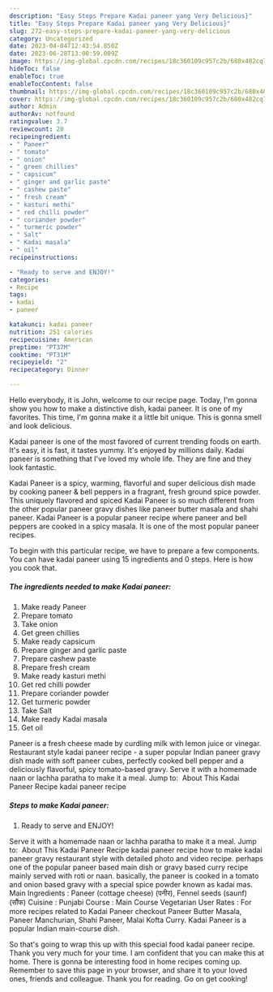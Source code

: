 ```yaml
---
description: "Easy Steps Prepare Kadai paneer yang Very Delicious}"
title: "Easy Steps Prepare Kadai paneer yang Very Delicious}"
slug: 272-easy-steps-prepare-kadai-paneer-yang-very-delicious
category: Uncategorized
date: 2023-04-04T12:43:54.850Z
date: 2023-06-28T13:00:59.009Z
image: https://img-global.cpcdn.com/recipes/18c360109c957c2b/680x482cq70/kadai-paneer-recipe-main-photo.jpg
hideToc: false
enableToc: true
enableTocContent: false
thumbnail: https://img-global.cpcdn.com/recipes/18c360109c957c2b/680x482cq70/kadai-paneer-recipe-main-photo.jpg
cover: https://img-global.cpcdn.com/recipes/18c360109c957c2b/680x482cq70/kadai-paneer-recipe-main-photo.jpg
author: Admin
authorAv: notfound
ratingvalue: 3.7
reviewcount: 20
recipeingredient:
- " Paneer"
- " tomato"
- " onion"
- " green chillies"
- " capsicum"
- " ginger and garlic paste"
- " cashew paste"
- " fresh cream"
- " kasturi methi"
- " red chilli powder"
- " coriander powder"
- " turmeric powder"
- " Salt"
- " Kadai masala"
- " oil"
recipeinstructions:

- "Ready to serve and ENJOY!"
categories:
- Recipe
tags:
- kadai
- paneer

katakunci: kadai paneer 
nutrition: 251 calories
recipecuisine: American
preptime: "PT37M"
cooktime: "PT31M"
recipeyield: "2"
recipecategory: Dinner

---
```



Hello everybody, it is John, welcome to our recipe page. Today, I'm gonna show you how to make a distinctive dish, kadai paneer. It is one of my favorites. This time, I'm gonna make it a little bit unique. This is gonna smell and look delicious.

Kadai paneer is one of the most favored of current trending foods on earth. It's easy, it is fast, it tastes yummy. It's enjoyed by millions daily. Kadai paneer is something that I've loved my whole life. They are fine and they look fantastic.

Kadai Paneer is a spicy, warming, flavorful and super delicious dish made by cooking paneer &amp; bell peppers in a fragrant, fresh ground spice powder. This uniquely flavored and spiced Kadai Paneer is so much different from the other popular paneer gravy dishes like paneer butter masala and shahi paneer. Kadai Paneer is a popular paneer recipe where paneer and bell peppers are cooked in a spicy masala. It is one of the most popular paneer recipes.


To begin with this particular recipe, we have to prepare a few components. You can have kadai paneer using 15 ingredients and 0 steps. Here is how you cook that.

<!--inarticleads1-->

##### The ingredients needed to make Kadai paneer:

1. Make ready  Paneer
1. Prepare  tomato
1. Take  onion
1. Get  green chillies
1. Make ready  capsicum
1. Prepare  ginger and garlic paste
1. Prepare  cashew paste
1. Prepare  fresh cream
1. Make ready  kasturi methi
1. Get  red chilli powder
1. Prepare  coriander powder
1. Get  turmeric powder
1. Take  Salt
1. Make ready  Kadai masala
1. Get  oil


Paneer is a fresh cheese made by curdling milk with lemon juice or vinegar. Restaurant style kadai paneer recipe - a super popular Indian paneer gravy dish made with soft paneer cubes, perfectly cooked bell pepper and a deliciously flavorful, spicy tomato-based gravy. Serve it with a homemade naan or lachha paratha to make it a meal. Jump to: ️ About This Kadai Paneer Recipe kadai paneer recipe 

<!--inarticleads2-->

##### Steps to make Kadai paneer:


1. Ready to serve and ENJOY!

Serve it with a homemade naan or lachha paratha to make it a meal. Jump to: ️ About This Kadai Paneer Recipe kadai paneer recipe how to make kadai paneer gravy restaurant style with detailed photo and video recipe. perhaps one of the popular paneer based main dish or gravy based curry recipe mainly served with roti or naan. basically, the paneer is cooked in a tomato and onion based gravy with a special spice powder known as kadai mas. Main Ingredients : Paneer (cottage cheese) (पनीर), Fennel seeds (saunf) (सौंफ) Cuisine : Punjabi Course : Main Course Vegetarian User Rates : For more recipes related to Kadai Paneer checkout Paneer Butter Masala, Paneer Manchurian, Shahi Paneer, Malai Kofta Curry. Kadai Paneer is a popular Indian main-course dish. 

So that's going to wrap this up with this special food kadai paneer recipe. Thank you very much for your time. I am confident that you can make this at home. There is gonna be interesting food in home recipes coming up. Remember to save this page in your browser, and share it to your loved ones, friends and colleague. Thank you for reading. Go on get cooking!
